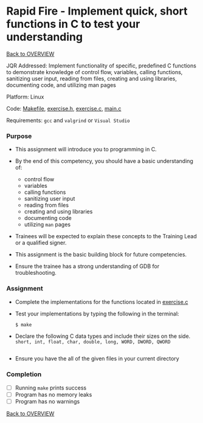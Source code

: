 # Rapid Fire - Implement quick, short functions in C to test your understanding

[Back to OVERVIEW](../../README.md)

JQR Addressed: Implement functionality of specific, predefined C functions to demonstrate knowledge of control flow, variables, calling functions, sanitizing user input, reading from files, creating and using libraries, documenting code, and utilizing man pages

Platform:  Linux

Code: [Makefile](./Makefile), [exercise.h](./exercise.h), [exercise.c](./exercise.c), [main.c](./main.c)

Requirements: `gcc` and `valgrind` or `Visual Studio`

### Purpose

- This assignment will introduce you to programming in C.

- By the end of this competency, you should have a basic understanding of:
  - control flow
  - variables
  - calling functions
  - sanitizing user input
  - reading from files
  - creating and using libraries
  - documenting code
  - utilizing `man` pages

- Trainees will be expected to explain these concepts to the Training Lead or a qualified signer.

- This assignment is the basic building block for future competencies.

- Ensure the trainee has a strong understanding of GDB for troubleshooting.

### Assignment

- Complete the implementations for the functions located in [exercise.c](./exercise.c)

- Test your implementations by typing the following in the terminal:

    ```bash
    $ make
    ```

- Declare the following C data types and include their sizes on the side. `short, int, float, char, double, long, WORD, DWORD, QWORD`
  ```text

    ```

- Ensure you have the all of the given files in your current directory

### Completion

- [ ] Running `make` prints success
- [ ] Program has no memory leaks
- [ ] Program has no warnings

[Back to OVERVIEW](../../README.md)